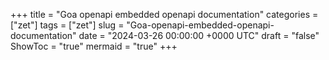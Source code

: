 +++
title = "Goa openapi embedded openapi documentation"
categories = ["zet"]
tags = ["zet"]
slug = "Goa-openapi-embedded-openapi-documentation"
date = "2024-03-26 00:00:00 +0000 UTC"
draft = "false"
ShowToc = "true"
mermaid = "true"
+++

